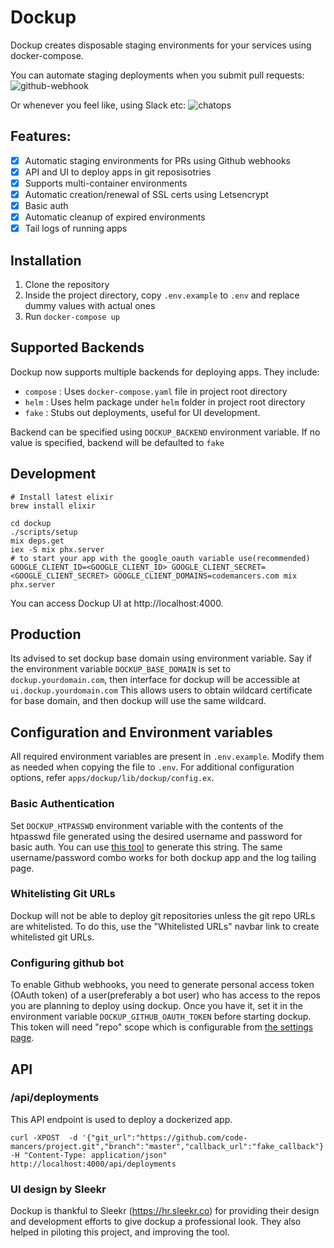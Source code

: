 # Dockup

Dockup creates disposable staging environments for your services using docker-compose.

You can automate staging deployments when you submit pull requests:
![github-webhook](https://user-images.githubusercontent.com/1707078/30229184-8715715c-94fe-11e7-8416-527e30128044.png)

Or whenever you feel like, using Slack etc:
![chatops](https://user-images.githubusercontent.com/1707078/30229222-a5d8ed30-94fe-11e7-83de-fa5dda3af8d5.png)

## Features:

- [x] Automatic staging environments for PRs using Github webhooks
- [x] API and UI to deploy apps in git reposisotries
- [x] Supports multi-container environments
- [x] Automatic creation/renewal of SSL certs using Letsencrypt
- [x] Basic auth
- [x] Automatic cleanup of expired environments
- [x] Tail logs of running apps

## Installation

1. Clone the repository
2. Inside the project directory, copy `.env.example` to `.env` and replace dummy values with actual ones
3. Run `docker-compose up`

## Supported Backends
Dockup now supports multiple backends for deploying apps. They include:

- `compose` : Uses `docker-compose.yaml` file in project root directory
- `helm` : Uses helm package under `helm` folder in project root directory
- `fake` : Stubs out deployments, useful for UI development.

Backend can be specified using `DOCKUP_BACKEND` environment variable. If no value
is specified, backend will be defaulted to `fake`


## Development

    # Install latest elixir
    brew install elixir

    cd dockup
    ./scripts/setup
    mix deps.get
    iex -S mix phx.server
    # to start your app with the google_oauth variable use(recommended)
    GOOGLE_CLIENT_ID=<GOOGLE_CLIENT_ID> GOOGLE_CLIENT_SECRET=<GOOGLE_CLIENT_SECRET> GOOGLE_CLIENT_DOMAINS=codemancers.com mix phx.server

You can access Dockup UI at http://localhost:4000.

## Production
Its advised to set dockup base domain using environment variable. Say if the
environment variable `DOCKUP_BASE_DOMAIN` is set to `dockup.yourdomain.com`,
then interface for dockup will be accessible at `ui.dockup.yourdomain.com`
This allows users to obtain wildcard certificate for base domain, and then
dockup will use the same wildcard.

## Configuration and Environment variables

All required environment variables are present in `.env.example`. Modify them
as needed when copying the file to `.env`. For additional configuration options,
refer `apps/dockup/lib/dockup/config.ex`.

### Basic Authentication

Set `DOCKUP_HTPASSWD` environment variable with the contents of the htpasswd file
generated using the desired username and password for basic auth. You can use
[this tool](http://www.htaccesstools.com/htpasswd-generator/) to generate this
string. The same username/password combo works for both dockup app and the log
tailing page.


### Whitelisting Git URLs

Dockup will not be able to deploy git repositories unless the git repo URLs
are whitelisted. To do this, use the "Whitelisted URLs" navbar link to create
whitelisted git URLs.


### Configuring github bot

To enable Github webhooks, you need to generate personal access token (OAuth token)
of a user(preferably a bot user) who has access to the repos you are planning to deploy using dockup.
Once you have it, set it in the environment variable `DOCKUP_GITHUB_OAUTH_TOKEN`
before starting dockup. This token will need "repo" scope which is configurable from
[the settings page](https://github.com/settings/tokens).

## API

### /api/deployments

This API endpoint is used to deploy a dockerized app.

```
curl -XPOST  -d '{"git_url":"https://github.com/code-mancers/project.git","branch":"master","callback_url":"fake_callback"}' -H "Content-Type: application/json" http://localhost:4000/api/deployments
```

### UI design by Sleekr

Dockup is thankful to Sleekr (https://hr.sleekr.co) for providing their design and
development efforts to give dockup a professional look. They also helped in
piloting this project, and improving the tool.

